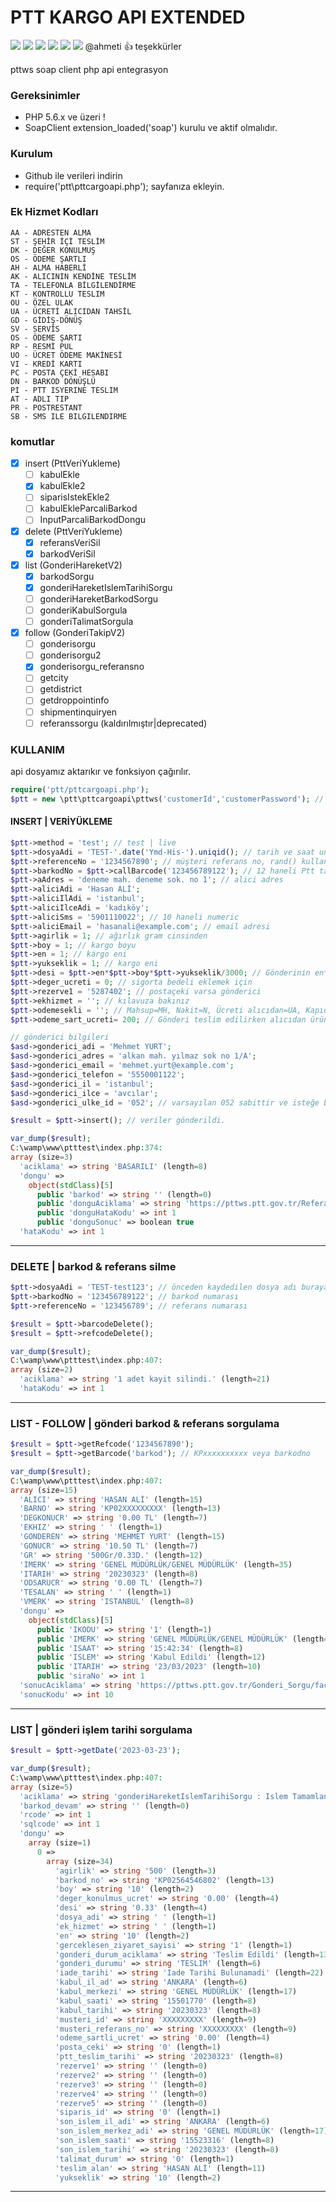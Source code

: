 # PTT KARGO API EXTENDED
![](https://img.shields.io/badge/Ver.-1.0.2-dark) ![](https://img.shields.io/badge/Author-trfoxs-blue) ![](https://img.shields.io/badge/profile-semihbtr-green?logo=linkedin&style=flat-square) ![](https://shields.io/badge/license-MIT-informational) ![](https://img.shields.io/badge/english-red) ![](https://img.shields.io/badge/turkish-red) @ahmeti :+1: teşekkürler

pttws soap client php api entegrasyon

### Gereksinimler
- PHP 5.6.x ve üzeri !
- SoapClient extension_loaded('soap') kurulu ve aktif olmalıdır.

### Kurulum
- Github ile verileri indirin
- require('ptt\pttcargoapi.php'); sayfanıza ekleyin.

### Ek Hizmet Kodları
```
AA - ADRESTEN ALMA
ST - ŞEHİR İÇİ TESLİM
DK - DEĞER KONULMUŞ
OS - ÖDEME ŞARTLI
AH - ALMA HABERLİ
AK - ALICININ KENDİNE TESLİM
TA - TELEFONLA BİLGİLENDİRME
KT - KONTROLLU TESLIM
OU - ÖZEL ULAK
UA - ÜCRETİ ALICIDAN TAHSİL
GD - GİDİŞ-DÖNÜŞ
SV - SERVİS
OS - ÖDEME ŞARTI
RP - RESMİ PUL
UO - ÜCRET ÖDEME MAKİNESİ
VI - KREDİ KARTI
PC - POSTA ÇEKİ HESABI
DN - BARKOD DÖNÜŞLÜ
PI - PTT ISYERINE TESLIM
AT - ADLI TIP
PR - POSTRESTANT
SB - SMS ILE BILGILENDIRME
```

### komutlar
- [x] insert (PttVeriYukleme)
  - [ ] kabulEkle
  - [x] kabulEkle2
  - [ ] siparisIstekEkle2
  - [ ] kabulEkleParcaliBarkod
  - [ ] InputParcaliBarkodDongu
- [x] delete (PttVeriYukleme)
  - [x] referansVeriSil
  - [x] barkodVeriSil
- [x] list (GonderiHareketV2)
  - [x] barkodSorgu
  - [x] gonderiHareketIslemTarihiSorgu
  - [ ] gonderiHareketBarkodSorgu
  - [ ] gonderiKabulSorgula
  - [ ] gonderiTalimatSorgula
- [x] follow (GonderiTakipV2)
    - [ ] gonderisorgu
    - [ ] gonderisorgu2
    - [x] gonderisorgu_referansno 
    - [ ] getcity
    - [ ] getdistrict
    - [ ] getdroppointinfo
    - [ ] shipmentinquiryen
    - [ ] referanssorgu (kaldırılmıştır|deprecated)
    
### KULLANIM
api dosyamız aktarıkır ve fonksiyon çağırılır.
```php
require('ptt/pttcargoapi.php');
$ptt = new \ptt\pttcargoapi\pttws('customerId','customerPassword'); // ptt tarafından verilen kodlar
```
#### INSERT | VERİYÜKLEME

```php
$ptt->method = 'test'; // test | live
$ptt->dosyaAdi = 'TEST-'.date('Ymd-His-').uniqid(); // tarih ve saat uniqid
$ptt->referenceNo = '1234567890'; // müşteri referans no, rand() kullanılabilir
$ptt->barkodNo = $ptt->callBarcode('123456789122'); // 12 haneli Ptt tarafından size temin edilen barkod aralığı varsa otomatik hesaplar
$ptt->aAdres = 'deneme mah. deneme sok. no 1'; // alici adres
$ptt->aliciAdi = 'Hasan ALİ';
$ptt->aliciIlAdi = 'istanbul';
$ptt->aliciIlceAdi = 'kadıköy';
$ptt->aliciSms = '5901110022'; // 10 haneli numeric
$ptt->aliciEmail = 'hasanali@example.com'; // email adresi
$ptt->agirlik = 1; // ağırlık gram cinsinden
$ptt->boy = 1; // kargo boyu
$ptt->en = 1; // kargo eni
$ptt->yukseklik = 1; // kargo eni
$ptt->desi = $ptt->en*$ptt->boy*$ptt->yukseklik/3000; // Gönderinin en*boy*yükseklik/3000 formülü ile hesaplanır. yoksa 1 yazınız
$ptt->deger_ucreti = 0; // sigorta bedeli eklemek için
$ptt->rezerve1 = '5287402'; // postaçeki varsa gönderici
$ptt->ekhizmet = ''; // kılavuza bakınız
$ptt->odemesekli = ''; // Mahsup=MH, Nakit=N, Ücreti alıcıdan=UA, Kapıda Ödeme=N1
$ptt->odeme_sart_ucreti= 200; // Gönderi teslim edilirken alıcıdan ürün fiyatı temin edilecekse gönderilir yoksa 0 yazınız

// gönderici bilgileri
$asd->gonderici_adi = 'Mehmet YURT';
$asd->gonderici_adres = 'alkan mah. yılmaz sok no 1/A';
$asd->gonderici_email = 'mehmet.yurt@example.com';
$asd->gonderici_telefon = '5550001122';
$asd->gonderici_il = 'istanbul';
$asd->gonderici_ilce = 'avcılar';
$asd->gonderici_ulke_id = '052'; // varsayılan 052 sabittir ve isteğe bağlı veridir, lütfen kılavuza bakınız.

$result = $ptt->insert(); // veriler gönderildi.

var_dump($result);
C:\wamp\www\ptttest\index.php:374:
array (size=3)
  'aciklama' => string 'BASARILI' (length=8)
  'dongu' => 
    object(stdClass)[5]
      public 'barkod' => string '' (length=0)
      public 'donguAciklama' => string 'https://pttws.ptt.gov.tr/ReferansSorgu/faces/referansSorgu.xhtml?musteri_no=XXXXXXXXX&referans=XXXXXXXXX&guid=XXXXXXXXX' (length=132)
      public 'donguHataKodu' => int 1
      public 'donguSonuc' => boolean true
  'hataKodu' => int 1
```
----
### DELETE | barkod & referans silme
```php
$ptt->dosyaAdi = 'TEST-test123'; // önceden kaydedilen dosya adı buraya
$ptt->barkodNo = '123456789122'; // barkod numarası
$ptt->referenceNo = '123456789'; // referans numarası

$result = $ptt->barcodeDelete();
$result = $ptt->refcodeDelete();

var_dump($result);
C:\wamp\www\ptttest\index.php:407:
array (size=2)
  'aciklama' => string '1 adet kayit silindi.' (length=21)
  'hataKodu' => int 1
```
----
### LIST - FOLLOW | gönderi barkod & referans sorgulama
```php
$result = $ptt->getRefcode('1234567890');
$result = $ptt->getBarcode('barkod'); // KPxxxxxxxxxx veya barkodno

var_dump($result);
C:\wamp\www\ptttest\index.php:407:
array (size=15)
  'ALICI' => string 'HASAN ALİ' (length=15)
  'BARNO' => string 'KP02XXXXXXXXX' (length=13)
  'DEGKONUCR' => string '0.00 TL' (length=7)
  'EKHIZ' => string ' ' (length=1)
  'GONDEREN' => string 'MEHMET YURT' (length=15)
  'GONUCR' => string '10.50 TL' (length=7)
  'GR' => string '500Gr/0.33D.' (length=12)
  'IMERK' => string 'GENEL MÜDÜRLÜK/GENEL MÜDÜRLÜK' (length=35)
  'ITARIH' => string '20230323' (length=8)
  'ODSARUCR' => string '0.00 TL' (length=7)
  'TESALAN' => string ' ' (length=1)
  'VMERK' => string 'ISTANBUL' (length=8)
  'dongu' => 
    object(stdClass)[5]
      public 'IKODU' => string '1' (length=1)
      public 'IMERK' => string 'GENEL MÜDÜRLÜK/GENEL MÜDÜRLÜK' (length=35)
      public 'ISAAT' => string '15:42:34' (length=8)
      public 'ISLEM' => string 'Kabul Edildi' (length=12)
      public 'ITARIH' => string '23/03/2023' (length=10)
      public 'siraNo' => int 1
  'sonucAciklama' => string 'https://pttws.ptt.gov.tr/Gonderi_Sorgu/faces/index.xhtml?barkod=KP02XXXXXXXXX&barkod_guid=xxxxxxxxxxxxxxx' (length=112)
  'sonucKodu' => int 10

```
----
### LIST | gönderi işlem tarihi sorgulama
```php
$result = $ptt->getDate('2023-03-23');

var_dump($result);
C:\wamp\www\ptttest\index.php:407:
array (size=5)
  'aciklama' => string 'gonderiHareketIslemTarihiSorgu : Islem Tamamlandi.' (length=50)
  'barkod_devam' => string '' (length=0)
  'rcode' => int 1
  'sqlcode' => int 1
  'dongu' => 
    array (size=1)
      0 => 
        array (size=34)
          'agirlik' => string '500' (length=3)
          'barkod_no' => string 'KP02564546802' (length=13)
          'boy' => string '10' (length=2)
          'deger_konulmus_ucret' => string '0.00' (length=4)
          'desi' => string '0.33' (length=4)
          'dosya_adi' => string ' ' (length=1)
          'ek_hizmet' => string ' ' (length=1)
          'en' => string '10' (length=2)
          'gerceklesen_ziyaret_sayisi' => string '1' (length=1)
          'gonderi_durum_aciklama' => string 'Teslim Edildi' (length=13)
          'gonderi_durumu' => string 'TESLIM' (length=6)
          'iade_tarihi' => string 'Iade Tarihi Bulunamadi' (length=22)
          'kabul_il_ad' => string 'ANKARA' (length=6)
          'kabul_merkezi' => string 'GENEL MÜDÜRLÜK' (length=17)
          'kabul_saati' => string '15501770' (length=8)
          'kabul_tarihi' => string '20230323' (length=8)
          'musteri_id' => string 'XXXXXXXXX' (length=9)
          'musteri_referans_no' => string 'XXXXXXXXX' (length=9)
          'odeme_sartli_ucret' => string '0.00' (length=4)
          'posta_ceki' => string '0' (length=1)
          'ptt_teslim_tarihi' => string '20230323' (length=8)
          'rezerve1' => string '' (length=0)
          'rezerve2' => string '' (length=0)
          'rezerve3' => string '' (length=0)
          'rezerve4' => string '' (length=0)
          'rezerve5' => string '' (length=0)
          'siparis_id' => string '0' (length=1)
          'son_islem_il_adi' => string 'ANKARA' (length=6)
          'son_islem_merkez_adi' => string 'GENEL MÜDÜRLÜK' (length=17)
          'son_islem_saati' => string '15523316' (length=8)
          'son_islem_tarihi' => string '20230323' (length=8)
          'talimat_durum' => string '0' (length=1)
          'teslim_alan' => string 'HASAN ALİ' (length=11)
          'yukseklik' => string '10' (length=2)

```
----
